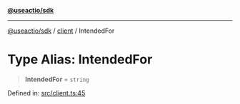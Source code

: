 [**@useactio/sdk**](../../README.md)

***

[@useactio/sdk](../../modules.md) / [client](../README.md) / IntendedFor

# Type Alias: IntendedFor

> **IntendedFor** = `string`

Defined in: [src/client.ts:45](https://github.com/useactio/sdk/blob/aa0cbb7aefc891bd76a4e1447f8c84a24792d899/src/client.ts#L45)
